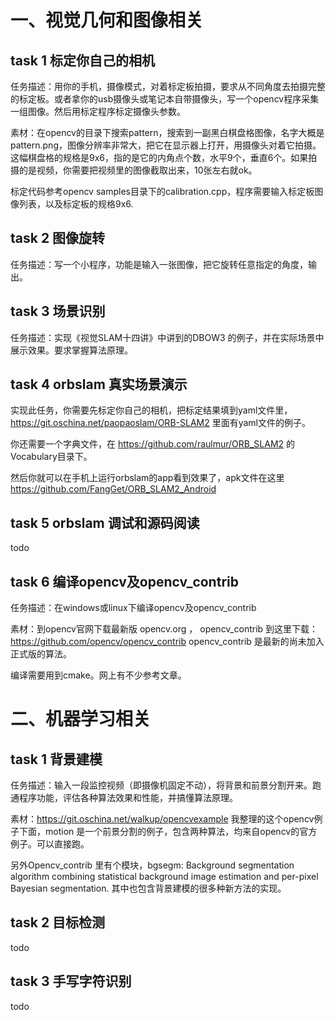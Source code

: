 # 一、视觉几何和图像相关

## task 1 标定你自己的相机
任务描述：用你的手机，摄像模式，对着标定板拍摄，要求从不同角度去拍摄完整的标定板。或者拿你的usb摄像头或笔记本自带摄像头，写一个opencv程序采集一组图像。然后用标定程序标定摄像头参数。

素材：在opencv的目录下搜索pattern，搜索到一副黑白棋盘格图像，名字大概是pattern.png，图像分辨率非常大，把它在显示器上打开，用摄像头对着它拍摄。这幅棋盘格的规格是9x6，指的是它的内角点个数，水平9个，垂直6个。如果拍摄的是视频，你需要把视频里的图像截取出来，10张左右就ok。

标定代码参考opencv samples目录下的calibration.cpp，程序需要输入标定板图像列表，以及标定板的规格9x6.

## task 2 图像旋转
任务描述：写一个小程序，功能是输入一张图像，把它旋转任意指定的角度，输出。

## task 3 场景识别
任务描述：实现《视觉SLAM十四讲》中讲到的DBOW3 的例子，并在实际场景中展示效果。要求掌握算法原理。

## task 4 orbslam 真实场景演示
实现此任务，你需要先标定你自己的相机，把标定结果填到yaml文件里，https://git.oschina.net/paopaoslam/ORB-SLAM2 里面有yaml文件的例子。

你还需要一个字典文件，在 https://github.com/raulmur/ORB_SLAM2  的 Vocabulary目录下。

然后你就可以在手机上运行orbslam的app看到效果了，apk文件在这里 https://github.com/FangGet/ORB_SLAM2_Android

## task 5 orbslam 调试和源码阅读
todo

## task 6 编译opencv及opencv_contrib
任务描述：在windows或linux下编译opencv及opencv_contrib

素材：到opencv官网下载最新版 opencv.org ， opencv_contrib 到这里下载： https://github.com/opencv/opencv_contrib
opencv_contrib 是最新的尚未加入正式版的算法。

编译需要用到cmake。网上有不少参考文章。

# 二、机器学习相关

## task 1 背景建模
任务描述：输入一段监控视频（即摄像机固定不动），将背景和前景分割开来。跑通程序功能，评估各种算法效果和性能，并搞懂算法原理。

素材：https://git.oschina.net/walkup/opencvexample 我整理的这个opencv例子下面，motion 是一个前景分割的例子，包含两种算法，均来自opencv的官方例子。可以直接跑。

另外Opencv_contrib 里有个模块，bgsegm: Background segmentation algorithm combining statistical background image estimation and per-pixel Bayesian segmentation. 其中也包含背景建模的很多种新方法的实现。

## task 2 目标检测
todo

## task 3 手写字符识别
todo
